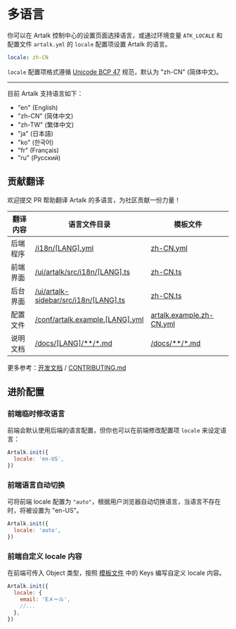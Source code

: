 # 多语言

你可以在 Artalk 控制中心的设置页面选择语言，或通过环境变量 `ATK_LOCALE` 和配置文件 `artalk.yml` 的 `locale` 配置项设置 Artalk 的语言。

```yml
locale: zh-CN
```

`locale` 配置项格式遵循 [Unicode BCP 47](https://www.techonthenet.com/js/language_tags.php) 规范，默认为 "zh-CN" (简体中文)。

---

目前 Artalk 支持语言如下：

- "en" (English)
- "zh-CN" (简体中文)
- "zh-TW" (繁体中文)
- "ja" (日本語)
- "ko" (한국어)
- "fr" (Français)
- "ru" (Русский)

## 贡献翻译

欢迎提交 PR 帮助翻译 Artalk 的多语言，为社区贡献一份力量！

| 翻译内容 | 语言文件目录                                                                                       | 模板文件                                                                                                 |
| -------- | -------------------------------------------------------------------------------------------------- | -------------------------------------------------------------------------------------------------------- |
| 后端程序 | [/i18n/[LANG].yml](https://github.com/ArtalkJS/Artalk/tree/master/i18n)                            | [zh-CN.yml](https://github.com/ArtalkJS/Artalk/blob/master/i18n/zh-CN.yml)                               |
| 前端界面 | [/ui/artalk/src/i18n/[LANG].ts](https://github.com/ArtalkJS/Artalk/tree/master/ui/artalk/src/i18n) | [zh-CN.ts](https://github.com/ArtalkJS/Artalk/blob/master/ui/artalk/src/i18n/zh-CN.ts)                   |
| 后台界面 | [/ui/artalk-sidebar/src/i18n/[LANG].ts](https://github.com/ArtalkJS/Artalk/blob/master/ui/artalk-sidebar/src/i18n) | [zh-CN.ts](https://github.com/ArtalkJS/Artalk/blob/master/ui/artalk-sidebar/src/i18n/zh-CN.ts) |
| 配置文件 | [/conf/artalk.example.[LANG].yml](https://github.com/ArtalkJS/Artalk/tree/master/conf)             | [artalk.example.zh-CN.yml](https://github.com/ArtalkJS/Artalk/blob/master/conf/artalk.example.zh-CN.yml) |
| 说明文档 | [/docs/[LANG]/\*\*/\*.md](https://github.com/ArtalkJS/Artalk/tree/master/docs)                      | [/docs/\*\*/\*.md](https://github.com/ArtalkJS/Artalk/tree/master/docs)                                   |

更多参考：[开发文档](../../develop/index.md) / [CONTRIBUTING.md](https://github.com/ArtalkJS/Artalk/blob/master/CONTRIBUTING.md#translation)

## 进阶配置

### 前端临时修改语言

前端会默认使用后端的语言配置，但你也可以在前端修改配置项 `locale` 来设定语言：

```js
Artalk.init({
  locale: 'en-US',
})
```

### 前端语言自动切换

可将前端 locale 配置为 `"auto"`，根据用户浏览器自动切换语言，当语言不存在时，将被设置为 "en-US"。

```js
Artalk.init({
  locale: 'auto',
})
```

### 前端自定义 locale 内容

在前端可传入 Object 类型，按照 [模板文件](https://github.com/ArtalkJS/Artalk/blob/master/ui/artalk/src/i18n/zh-CN.ts) 中的 Keys 编写自定义 locale 内容。

```js
Artalk.init({
  locale: {
    email: 'Eメール',
    //...
  },
})
```
